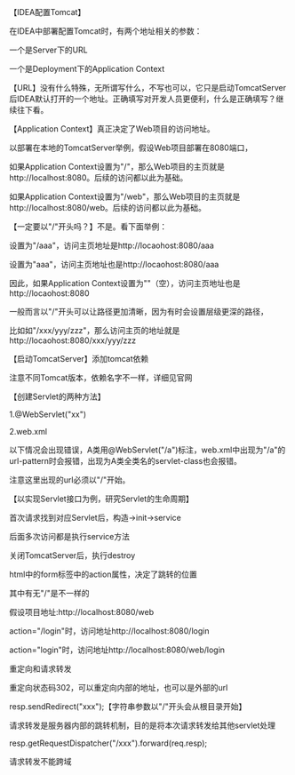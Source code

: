 【IDEA配置Tomcat】

在IDEA中部署配置Tomcat时，有两个地址相关的参数：

一个是Server下的URL

一个是Deployment下的Application Context

【URL】没有什么特殊，无所谓写什么，不写也可以，它只是启动TomcatServer后IDEA默认打开的一个地址。正确填写对开发人员更便利，什么是正确填写？继续往下看。

【Application Context】真正决定了Web项目的访问地址。

以部署在本地的TomcatServer举例，假设Web项目部署在8080端口，

如果Application Context设置为"/"，那么Web项目的主页就是http://localhost:8080。后续的访问都以此为基础。

如果Application Context设置为"/web"，那么Web项目的主页就是http://localhost:8080/web。后续的访问都以此为基础。

【一定要以"/"开头吗？】不是。看下面举例：

设置为"/aaa"，访问主页地址是http://locaohost:8080/aaa

设置为"aaa"，访问主页地址也是http://locaohost:8080/aaa

因此，如果Application Context设置为""（空），访问主页地址也是http://locaohost:8080

一般而言以"/"开头可以让路径更加清晰，因为有时会设置层级更深的路径，

比如如"/xxx/yyy/zzz"，那么访问主页的地址就是http://locaohost:8080/xxx/yyy/zzz

【启动TomcatServer】添加tomcat依赖

注意不同Tomcat版本，依赖名字不一样，详细见官网

【创建Servlet的两种方法】

1.@WebServlet("xx")

2.web.xml

以下情况会出现错误，A类用@WebServlet("/a")标注，web.xml中出现为"/a"的url-pattern时会报错，出现为A类全类名的servlet-class也会报错。

注意这里出现的url必须以"/"开始。

【以实现Servlet接口为例，研究Servlet的生命周期】

首次请求找到对应Servlet后，构造->init->service

后面多次访问都是执行service方法

关闭TomcatServer后，执行destroy

html中的form标签中的action属性，决定了跳转的位置

其中有无"/"是不一样的

假设项目地址:http://localhost:8080/web

action="/login"时，访问地址http://localhost:8080/login

action="login"时，访问地址http://localhost:8080/web/login



重定向和请求转发

重定向状态码302，可以重定向内部的地址，也可以是外部的url

resp.sendRedirect("xxx");【字符串参数以"/"开头会从根目录开始】

请求转发是服务器内部的跳转机制，目的是将本次请求转发给其他servlet处理

resp.getRequestDispatcher("/xxx").forward(req.resp);

请求转发不能跨域
